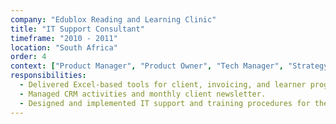 ```yaml
---
company: "Edublox Reading and Learning Clinic"
title: "IT Support Consultant"
timeframe: "2010 - 2011"
location: "South Africa"
order: 4
context: ["Product Manager", "Product Owner", "Tech Manager", "Strategy", "UX"]
responsibilities:
  - Delivered Excel-based tools for client, invoicing, and learner progress management.
  - Managed CRM activities and monthly client newsletter.
  - Designed and implemented IT support and training procedures for the franchise network.
---
```

